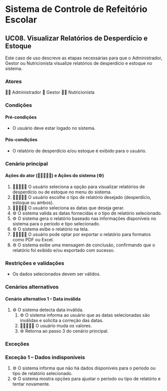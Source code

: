 # Sistema de Controle de Refeitório Escolar

## UC08. Visualizar Relatórios de Desperdício e Estoque

Este caso de uso descreve as etapas necessárias para que o Administrador, Gestor ou Nutricionista visualize relatórios de desperdício e estoque no sistema.

### Atores
👨‍💼 Administrador
💼 Gestor
👩‍🍳 Nutricionista

### Condições
#### Pré-condições
- O usuário deve estar logado no sistema.

#### Pós-condições
- O relatório de desperdício e/ou estoque é exibido para o usuário.

### Cenário principal
#### Ações do ator (👨‍💼💼👩‍🍳) e Ações do sistema (⚙️)
1. 👨‍💼💼👩‍🍳 O usuário seleciona a opção para visualizar relatórios de desperdício ou de estoque no menu do sistema.
2. 👨‍💼💼👩‍🍳 O usuário escolhe o tipo de relatório desejado (desperdício, estoque ou ambos).
3. 👨‍💼💼👩‍🍳 O usuário seleciona as datas que deseja gerar.
4. ⚙️ O sistema valida as datas fornecidas e o tipo de relatório selecionado.
5. ⚙️ O sistema gera o relatório baseado nas informações disponíveis no sistema para o período e tipo selecionado.
6. ⚙️ O sistema exibe o relatório na tela.
7. 👨‍💼💼👩‍🍳 O usuário pode optar por exportar o relatório para formatos como PDF ou Excel.
8. ⚙️ O sistema exibe uma mensagem de conclusão, confirmando que o relatório foi exibido e/ou exportado com sucesso.


### Restrições e validações
- Os dados selecionados devem ser válidos. 

### Cenários alternativos
#### Cenário alternativo 1 – Data inválida
1. ⚙️ O sistema detecta data inválida.
   1. ⚙️ O sistema informa ao usuário que as datas selecionadas são inválidas e solicita a correção das datas.
   2. 👨‍💼💼👩‍🍳 O usuário muda os valores.
   3. ⚙️ Retorna ao passo 3 do cenário principal.

### Exceções
### Exceção 1 – Dados indisponíveis
1. ⚙️ O sistema informa que não há dados disponíveis para o período ou tipo de relatório selecionado.
2. ⚙️ O sistema mostra opções para ajustar o período ou tipo de relatório e tentar novamente.
